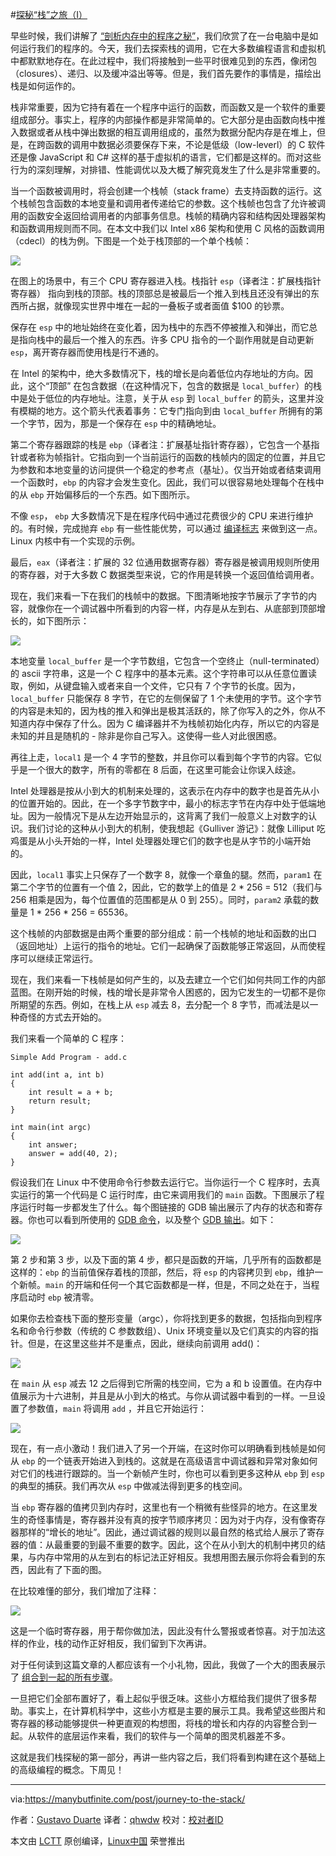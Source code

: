 #[探秘“栈”之旅（I）][1]

早些时候，我们讲解了 [“剖析内存中的程序之秘”][2]，我们欣赏了在一台电脑中是如何运行我们的程序的。今天，我们去探索栈的调用，它在大多数编程语言和虚拟机中都默默地存在。在此过程中，我们将接触到一些平时很难见到的东西，像闭包（closures）、递归、以及缓冲溢出等等。但是，我们首先要作的事情是，描绘出栈是如何运作的。

栈非常重要，因为它持有着在一个程序中运行的函数，而函数又是一个软件的重要组成部分。事实上，程序的内部操作都是非常简单的。它大部分是由函数向栈中推入数据或者从栈中弹出数据的相互调用组成的，虽然为数据分配内存是在堆上，但是，在跨函数的调用中数据必须要保存下来，不论是低级（low-leverl）的 C 软件还是像 JavaScript 和 C# 这样的基于虚拟机的语言，它们都是这样的。而对这些行为的深刻理解，对排错、性能调优以及大概了解究竟发生了什么是非常重要的。

当一个函数被调用时，将会创建一个栈帧（stack frame）去支持函数的运行。这个栈帧包含函数的本地变量和调用者传递给它的参数。这个栈帧也包含了允许被调用的函数安全返回给调用者的内部事务信息。栈帧的精确内容和结构因处理器架构和函数调用规则而不同。在本文中我们以 Intel x86 架构和使用 C 风格的函数调用（cdecl）的栈为例。下图是一个处于栈顶部的一个单个栈帧：

![](https://manybutfinite.com/img/stack/stackIntro.png)

在图上的场景中，有三个 CPU 寄存器进入栈。栈指针 `esp`（译者注：扩展栈指针寄存器） 指向到栈的顶部。栈的顶部总是被最后一个推入到栈且还没有弹出的东西所占据，就像现实世界中堆在一起的一叠板子或者面值 $100 的钞票。

保存在 `esp` 中的地址始终在变化着，因为栈中的东西不停被推入和弹出，而它总是指向栈中的最后一个推入的东西。许多 CPU 指令的一个副作用就是自动更新 `esp`，离开寄存器而使用栈是行不通的。

在 Intel 的架构中，绝大多数情况下，栈的增长是向着低位内存地址的方向。因此，这个“顶部” 在包含数据（在这种情况下，包含的数据是 `local_buffer`）的栈中是处于低位的内存地址。注意，关于从 `esp` 到 `local_buffer` 的箭头，这里并没有模糊的地方。这个箭头代表着事务：它专门指向到由 `local_buffer` 所拥有的第一个字节，因为，那是一个保存在 `esp` 中的精确地址。

第二个寄存器跟踪的栈是 `ebp`（译者注：扩展基址指针寄存器），它包含一个基指针或者称为帧指针。它指向到一个当前运行的函数的栈帧内的固定的位置，并且它为参数和本地变量的访问提供一个稳定的参考点（基址）。仅当开始或者结束调用一个函数时，`ebp` 的内容才会发生变化。因此，我们可以很容易地处理每个在栈中的从 `ebp` 开始偏移后的一个东西。如下图所示。

不像 `esp`， `ebp` 大多数情况下是在程序代码中通过花费很少的 CPU 来进行维护的。有时候，完成抛弃 `ebp` 有一些性能优势，可以通过 [编译标志][3] 来做到这一点。Linux 内核中有一个实现的示例。

最后，`eax`（译者注：扩展的 32 位通用数据寄存器）寄存器是被调用规则所使用的寄存器，对于大多数 C 数据类型来说，它的作用是转换一个返回值给调用者。

现在，我们来看一下在我们的栈帧中的数据。下图清晰地按字节展示了字节的内容，就像你在一个调试器中所看到的内容一样，内存是从左到右、从底部到顶部增长的，如下图所示：

![](https://manybutfinite.com/img/stack/frameContents.png)

本地变量 `local_buffer` 是一个字节数组，它包含一个空终止（null-terminated）的 ascii 字符串，这是一个 C 程序中的基本元素。这个字符串可以从任意位置读取，例如，从键盘输入或者来自一个文件，它只有 7 个字节的长度。因为，`local_buffer` 只能保存 8 字节，在它的左侧保留了 1 个未使用的字节。这个字节的内容是未知的，因为栈的推入和弹出是极其活跃的，除了你写入的之外，你从不知道内存中保存了什么。因为 C 编译器并不为栈帧初始化内存，所以它的内容是未知的并且是随机的 - 除非是你自己写入。这使得一些人对此很困惑。

再往上走，`local1` 是一个 4 字节的整数，并且你可以看到每个字节的内容。它似乎是一个很大的数字，所有的零都在 8 后面，在这里可能会让你误入歧途。

Intel 处理器是按从小到大的机制来处理的，这表示在内存中的数字也是首先从小的位置开始的。因此，在一个多字节数字中，最小的标志字节在内存中处于低端地址。因为一般情况下是从左边开始显示的，这背离了我们一般意义上对数字的认识。我们讨论的这种从小到大的机制，使我想起《Gulliver 游记》：就像 Lilliput 吃鸡蛋是从小头开始的一样，Intel 处理器处理它们的数字也是从字节的小端开始的。

因此，`local1` 事实上只保存了一个数字 8，就像一个章鱼的腿。然而，`param1` 在第二个字节的位置有一个值 2，因此，它的数学上的值是 2 * 256 = 512（我们与 256 相乘是因为，每个位置值的范围都是从 0 到 255）。同时，`param2` 承载的数量是 1 * 256 * 256 = 65536。

这个栈帧的内部数据是由两个重要的部分组成：前一个栈帧的地址和函数的出口（返回地址）上运行的指令的地址。它们一起确保了函数能够正常返回，从而使程序可以继续正常运行。

现在，我们来看一下栈帧是如何产生的，以及去建立一个它们如何共同工作的内部蓝图。在刚开始的时候，栈的增长是非常令人困惑的，因为它发生的一切都不是你所期望的东西。例如，在栈上从 `esp` 减去 8，去分配一个 8 字节，而减法是以一种奇怪的方式去开始的。

我们来看一个简单的 C 程序：

```
Simple Add Program - add.c

int add(int a, int b)
{
	int result = a + b;
	return result;
}

int main(int argc)
{
	int answer;
	answer = add(40, 2);
}
```

假设我们在 Linux 中不使用命令行参数去运行它。当你运行一个 C 程序时，去真实运行的第一个代码是 C 运行时库，由它来调用我们的 `main` 函数。下图展示了程序运行时每一步都发生了什么。每个图链接的 GDB 输出展示了内存的状态和寄存器。你也可以看到所使用的 [GDB 命令][4]，以及整个 [GDB 输出][5]。如下：

![](https://manybutfinite.com/img/stack/mainProlog.png)

第 2 步和第 3 步，以及下面的第 4 步，都只是函数的开端，几乎所有的函数都是这样的：`ebp` 的当前值保存着栈的顶部，然后，将 `esp` 的内容拷贝到 `ebp`，维护一个新帧。`main` 的开端和任何一个其它函数都是一样，但是，不同之处在于，当程序启动时 `ebp` 被清零。

如果你去检查栈下面的整形变量（argc），你将找到更多的数据，包括指向到程序名和命令行参数（传统的 C 参数数组）、Unix 环境变量以及它们真实的内容的指针。但是，在这里这些并不是重点，因此，继续向前调用 add()：

![](https://manybutfinite.com/img/stack/callAdd.png)

在 `main` 从 `esp` 减去 12 之后得到它所需的栈空间，它为 a 和 b 设置值。在内存中值展示为十六进制，并且是从小到大的格式。与你从调试器中看到的一样。一旦设置了参数值，`main` 将调用 `add` ，并且它开始运行：

![](https://manybutfinite.com/img/stack/addProlog.png)

现在，有一点小激动！我们进入了另一个开端，在这时你可以明确看到栈帧是如何从 `ebp` 的一个链表开始进入到栈的。这就是在高级语言中调试器和异常对象如何对它们的栈进行跟踪的。当一个新帧产生时，你也可以看到更多这种从 `ebp` 到 `esp` 的典型的捕获。我们再次从 `esp` 中做减法得到更多的栈空间。

当 `ebp` 寄存器的值拷贝到内存时，这里也有一个稍微有些怪异的地方。在这里发生的奇怪事情是，寄存器并没有真的按字节顺序拷贝：因为对于内存，没有像寄存器那样的“增长的地址”。因此，通过调试器的规则以最自然的格式给人展示了寄存器的值：从最重要的到最不重要的数字。因此，这个在从小到大的机制中拷贝的结果，与内存中常用的从左到右的标记法正好相反。我想用图去展示你将会看到的东西，因此有了下面的图。

在比较难懂的部分，我们增加了注释：

![](https://manybutfinite.com/img/stack/doAdd.png)

这是一个临时寄存器，用于帮你做加法，因此没有什么警报或者惊喜。对于加法这样的作业，栈的动作正好相反，我们留到下次再讲。

对于任何读到这篇文章的人都应该有一个小礼物，因此，我做了一个大的图表展示了 [组合到一起的所有步骤][6]。

一旦把它们全部布置好了，看上起似乎很乏味。这些小方框给我们提供了很多帮助。事实上，在计算机科学中，这些小方框是主要的展示工具。我希望这些图片和寄存器的移动能够提供一种更直观的构想图，将栈的增长和内存的内容整合到一起。从软件的底层运作来看，我们的软件与一个简单的图灵机器差不多。

这就是我们栈探秘的第一部分，再讲一些内容之后，我们将看到构建在这个基础上的高级编程的概念。下周见！

--------------------------------------------------------------------------------

via:https://manybutfinite.com/post/journey-to-the-stack/

作者：[Gustavo Duarte][a]
译者：[qhwdw](https://github.com/qhwdw)
校对：[校对者ID](https://github.com/校对者ID)

本文由 [LCTT](https://github.com/LCTT/TranslateProject) 原创编译，[Linux中国](https://linux.cn/) 荣誉推出

[a]:http://duartes.org/gustavo/blog/about/
[1]:https://manybutfinite.com/post/journey-to-the-stack/
[2]:https://manybutfinite.com/post/anatomy-of-a-program-in-memory
[3]:http://stackoverflow.com/questions/14666665/trying-to-understand-gcc-option-fomit-frame-pointer
[4]:https://github.com/gduarte/blog/blob/master/code/x86-stack/add-gdb-commands.txt
[5]:https://github.com/gduarte/blog/blob/master/code/x86-stack/add-gdb-output.txt
[6]:https://manybutfinite.com/img/stack/callSequence.png